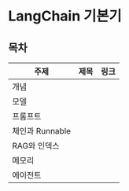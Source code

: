 # LangChain 기본기

## 목차

| 주제 | 제목 | 링크 |
|---|---|---|
| 개념 |
| 모델 |
| 프롬프트 |
| 체인과 Runnable |
| RAG와 인덱스 |
| 메모리 |
| 에이전트 |
